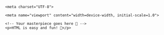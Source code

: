 <!DOCTYPE html>

<html lang="en">
<title>My Cool Web Page</title>
<head>

    <meta charset="UTF-8">

    <meta name="viewport" content="width=device-width, initial-scale=1.0">
       
      

   

</head>
     
     
         

<body>
  
    <!-- Your masterpiece goes here 🎉 -->
    <p>HTML is easy and fun! 🎈</p>
</body>

</html>

